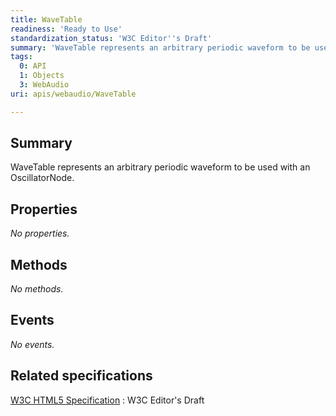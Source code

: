 ```yaml
---
title: WaveTable
readiness: 'Ready to Use'
standardization_status: 'W3C Editor''s Draft'
summary: 'WaveTable represents an arbitrary periodic waveform to be used with an OscillatorNode.'
tags:
  0: API
  1: Objects
  3: WebAudio
uri: apis/webaudio/WaveTable

---
```

## Summary

WaveTable represents an arbitrary periodic waveform to be used with an OscillatorNode.

## Properties

*No properties.*

## Methods

*No methods.*

## Events

*No events.*

## Related specifications

[W3C HTML5 Specification](https://dvcs.w3.org/hg/audio/raw-file/tip/webaudio/specification.html)
:   W3C Editor's Draft
